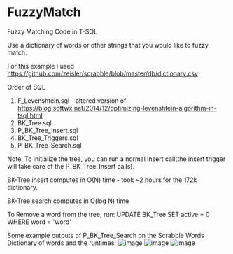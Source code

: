 # FuzzyMatch
Fuzzy Matching Code in T-SQL

Use a dictionary of words or other strings that you would like to fuzzy match.

For this example I used https://github.com/zeisler/scrabble/blob/master/db/dictionary.csv

Order of SQL 
1) F_Levenshtein.sql - altered version of https://blog.softwx.net/2014/12/optimizing-levenshtein-algorithm-in-tsql.html
2) BK_Tree.sql
3) P_BK_Tree_Insert.sql
4) BK_Tree_Triggers.sql
5) P_BK_Tree_Search.sql

Note: To initialize the tree, you can run a normal insert call(the insert trigger will take care of the P_BK_Tree_Insert calls).

BK-Tree insert computes in O(N) time - took ~2 hours for the 172k dictionary.

BK-Tree search computes in O(log N) time

To Remove a word from the tree, run: UPDATE BK_Tree SET active = 0 WHERE word = 'word'

Some example outputs of P_BK_Tree_Search on the Scrabble Words Dictionary of words and the runtimes:
![image](https://github.com/sfelman/FuzzyMatch/assets/7735212/07119d83-70b6-4f18-83e2-90f5118b5ec7)
![image](https://github.com/sfelman/FuzzyMatch/assets/7735212/7b9decc8-daa8-404f-be28-56e327fcbce6)
![image](https://github.com/sfelman/FuzzyMatch/assets/7735212/0b46befa-4bfd-4628-adab-6b2e2f9d63a2)
